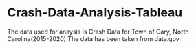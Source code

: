 # Crash-Data-Analysis-Tableau

The data used for anaysis is Crash Data for Town of Cary, North Carolina(2015-2020)
The data has been taken from data.gov
